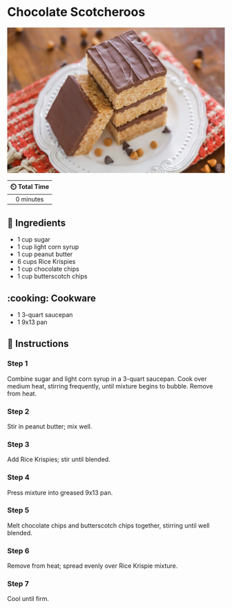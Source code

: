 # Chocolate Scotcheroos

![Chocolate Scotcheroos](../assets/images/chocolate-scotcheroos.jpg)

| :timer_clock: Total Time |
|:-----------------------: |
| 0 minutes |

## :salt: Ingredients

- 1 cup sugar
- 1 cup light corn syrup
- 1 cup peanut butter
- 6 cups Rice Krispies
- 1 cup chocolate chips
- 1 cup butterscotch chips

## :cooking: Cookware

- 1 3-quart saucepan
- 1 9x13 pan

## :pencil: Instructions

### Step 1

Combine sugar and light corn syrup in a 3-quart saucepan. Cook over medium heat, stirring frequently, until mixture
begins to bubble. Remove from heat.

### Step 2

Stir in peanut butter; mix well.

### Step 3

Add Rice Krispies; stir until blended.

### Step 4

Press mixture into greased 9x13 pan.

### Step 5

Melt chocolate chips and butterscotch chips together, stirring until well blended.

### Step 6

Remove from heat; spread evenly over Rice Krispie mixture.

### Step 7

Cool until firm.

